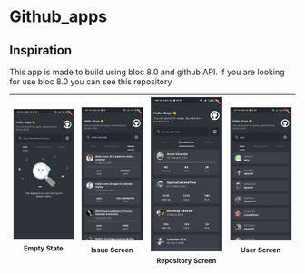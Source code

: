 # Github_apps

## Inspiration
This app is made to build using bloc 8.0 and github API. if you are looking for use bloc 8.0 you can see this repository

| <img src="https://raw.githubusercontent.com/agryva/github-apps-flutter/master/picture/empty.jpg" width="379px;"/><br /><sub><b>Empty State</b></sub> | <img src="https://raw.githubusercontent.com/agryva/github-apps-flutter/master/picture/issue.jpg" width="379px;"/><br /><sub><b>Issue Screen</b></sub> | <img src="https://raw.githubusercontent.com/agryva/github-apps-flutter/master/picture/repository.jpg" width="379px;"/><br /><sub><b>Repository Screen</b></sub> | <img src="https://raw.githubusercontent.com/agryva/github-apps-flutter/master/picture/user.jpg" width="379px;"/><br /><sub><b>User Screen</b></sub> |
| :---: | :---: | :---: | :---: |
